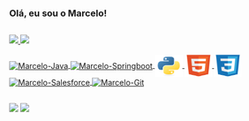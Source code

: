 ### Olá, eu sou o Marcelo!

##

<div style="display: inline_block">
  <a href="https://github.com/MarceloMelo2018">
  <img height="150em" src="https://github-readme-stats.vercel.app/api?username=MarceloMelo2018&show_icons=true&theme=gruvbox&include_all_commits=true&count_private=true"/>
  <img height="150em" src="https://github-readme-stats.vercel.app/api/top-langs/?username=MarceloMelo2018&layout=compact&langs_count=7&theme=gruvbox"/>
</div>
    
<div style="display: inline_block"><br>
  <img align="center" alt="Marcelo-Java" height="50" width="60" src="https://cdn.jsdelivr.net/gh/devicons/devicon/icons/java/java-original-wordmark.svg" />
  <img align="center" alt="Marcelo-Springboot" height="40" width="50" src="https://cdn.jsdelivr.net/gh/devicons/devicon/icons/spring/spring-original.svg" />
  <img align="center" alt="Marcelo-Python" height="40" width="50" src="https://raw.githubusercontent.com/devicons/devicon/master/icons/python/python-original.svg">
  <img align="center" alt="Marcelo-HTML" height="40" width="50" src="https://raw.githubusercontent.com/devicons/devicon/master/icons/html5/html5-original.svg">
  <img align="center" alt="Marcelo-CSS" height="40" width="50" src="https://raw.githubusercontent.com/devicons/devicon/master/icons/css3/css3-original.svg">
  <img align="center" alt="Marcelo-Salesforce" height="60" width="70" src="https://cdn-icons-png.flaticon.com/512/5968/5968914.png">
  <img align="center" alt="Marcelo-Git" height="40" width="50" src="https://cdn.jsdelivr.net/gh/devicons/devicon/icons/git/git-plain.svg" />
</div>

##
  
<div style="display: inline_block">
  <a href="https://www.linkedin.com/in/marcelo-silva-berto-de-melo-88141850/" target="_blank"><img src="https://img.shields.io/badge/-LinkedIn-%230077B5?style=for-the-badge&logo=linkedin&logoColor=white" target="_blank"></a>
  <a href = "https://t.me/marcelomello"><img src="https://img.shields.io/badge/Telegram-2CA5E0?style=for-the-badge&logo=telegram&logoColor=white" target="_blank"></a>
</div>
